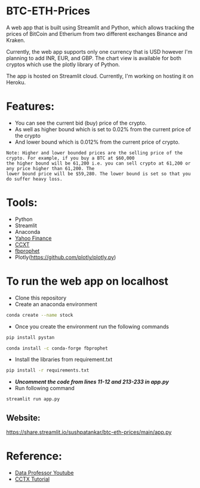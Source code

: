 # BTC-ETH-Prices

A web app that is built using Streamlit and Python, which allows tracking the prices of BitCoin and Etherium from two different exchanges Binance and Kraken.

Currently, the web app supports only one currency that is USD however I'm planning to add INR, EUR, and GBP. The chart view is available for both cryptos which use the plotly library of Python.

The app is hosted on Streamlit cloud. Currently, I'm working on hosting it on Heroku.

# Features:

* You can see the current bid (buy) price of the crypto.
* As well as higher bound which is set to 0.02% from the current price of the crypto  
* And lower bound which is 0.012% from the current price of crypto.

```text
Note: Higher and lower bounded prices are the selling price of the crypto. For example, if you buy a BTC at $60,000
the higher bound will be 61,200 i.e. you can sell crypto at 61,200 or any price higher than 61,200. The
lower bound price will be $59,280. The lower bound is set so that you do suffer heavy loss. 
```

# Tools:
* Python
* Streamlit
* Anaconda
* [Yahoo Finance](https://github.com/ranaroussi/yfinance)
* [CCXT](https://github.com/ccxt/ccxt)
* [fbprophet](https://facebook.github.io/prophet/)
* Plotly(https://github.com/plotly/plotly.py)

# To run the web app on localhost

* Clone this repository
* Create an anaconda environment

```sh 
conda create --name stock

```
* Once you create the environment run the following commands

```sh 
pip install pystan

```

```sh 
conda install -c conda-forge fbprophet

```

* Install the libraries from requirement.txt
```sh
pip install -r requirements.txt

 ```
 * ***Uncomment the code from lines 11-12 and 213-233 in app.py***
 * Run following command
 ```sh
 streamlit run app.py
 
 ```
## Website:

https://share.streamlit.io/sushpatankar/btc-eth-prices/main/app.py

# Reference:

* [Data Professor Youtube](https://www.youtube.com/channel/UCV8e2g4IWQqK71bbzGDEI4Q)
* [CCTX Tutorial](https://www.youtube.com/watch?v=2Zdm2ISdm1Q)
